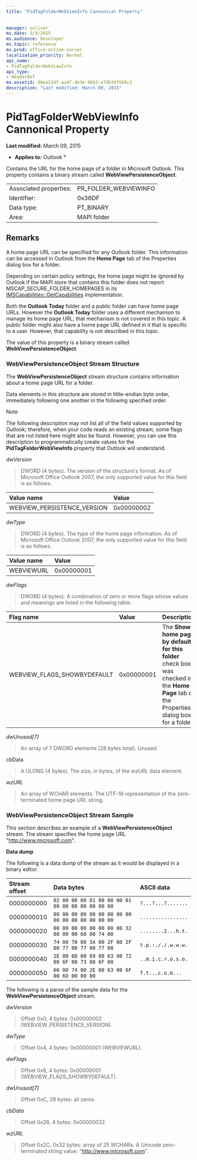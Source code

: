 ```yaml
---
title: "PidTagFolderWebViewInfo Cannonical Property"
 
 
manager: soliver
ms.date: 3/9/2015
ms.audience: Developer
ms.topic: reference
ms.prod: office-online-server
localization_priority: Normal
api_name:
- PidTagFolderWebViewInfo
api_type:
- HeaderDef
ms.assetid: 96ea23df-aa4f-4b3e-9663-e7db39f668c1
description: "Last modified: March 09, 2015"
---
```


# PidTagFolderWebViewInfo Cannonical Property

 **Last modified:** March 09, 2015 
  
 * **Applies to:** Outlook * 
  
Contains the URL for the home page of a folder in Microsoft Outlook. This property contains a binary stream called **WebViewPersistenceObject**.
  
|||
|:-----|:-----|
|Associated properties:  <br/> |PR_FOLDER_WEBVIEWINFO  <br/> |
|Identifier:  <br/> |0x36DF  <br/> |
|Data type:  <br/> |PT_BINARY  <br/> |
|Area:  <br/> |MAPI folder  <br/> |
   
## Remarks

A home page URL can be specified for any Outlook folder. This information can be accessed in Outlook from the **Home Page** tab of the Properties dialog box for a folder. 
  
Depending on certain policy settings, the home page might be ignored by Outlook if the MAPI store that contains this folder does not report MSCAP_SECURE_FOLDER_HOMEPAGES in its [IMSCapabilities::GetCapabilities](pidtagfolderwebviewinfo-cannonical-property.md) implementation. 
  
Both the **Outlook Today** folder and a public folder can have home page URLs. However the **Outlook Today** folder uses a different mechanism to manage its home page URL; that mechanism is not covered in this topic. A public folder might also have a home page URL defined in it that is specific to a user. However, that capability is not described in this topic. 
  
The value of this property is a binary stream called **WebViewPersistenceObject**.
  
### WebViewPersistenceObject Stream Structure

The **WebViewPersistenceObject** stream structure contains information about a home page URL for a folder. 
  
Data elements in this structure are stored in little-endian byte order, immediately following one another in the following specified order. 
  
> [!NOTE]
> The following description may not list all of the field values supported by Outlook; therefore, when your code reads an existing stream, some flags that are not listed here might also be found. However, you can use this description to programmatically create values for the **PidTagFolderWebViewInfo** property that Outlook will understand. 
  
 _dwVersion_
  
> DWORD (4 bytes). The version of the structure's format. As of Microsoft Office Outlook 2007, the only supported value for this field is as follows.
    
|**Value name**|**Value**|
|:-----|:-----|
|WEBVIEW_PERSISTENCE_VERSION  <br/> |0x00000002  <br/> |
   
 _dwType_
  
> DWORD (4 bytes). The type of the home page information. As of Microsoft Office Outlook 2007, the only supported value for this field is as follows.
    
|**Value name**|**Value**|
|:-----|:-----|
|WEBVIEWURL  <br/> |0x00000001  <br/> |
   
 _dwFlags_
  
> DWORD (4 bytes). A combination of zero or more flags whose values and meanings are listed in the following table.
    
|****Flag name****|****Value****|****Description****|
|:-----|:-----|:-----|
|WEBVIEW_FLAGS_SHOWBYDEFAULT  <br/> |0x00000001  <br/> |The **Show home page by default for this folder** check box was checked in the **Home Page** tab of the Properties dialog box for a folder.  <br/> |
   
 _dwUnused[7]_
  
> An array of 7 DWORD elements (28 bytes total). Unused.
    
cbData
  
> A ULONG (4 bytes). The size, in bytes, of the  _wzURL_ data element. 
    
 _wzURL_
  
> An array of WCHAR elements. The UTF-16 representation of the zero-terminated home page URL string.
    
### WebViewPersistenceObject Stream Sample

This section describes an example of a **WebViewPersistenceObject** stream. The stream specifies the home page URL "http://www.microsoft.com". 
  
 **Data dump**
  
The following is a data dump of the stream as it would be displayed in a binary editor.
  
|**Stream offset**|**Data bytes**|**ASCII data**|
|:-----|:-----|:-----|
|0000000000  <br/> | `02 00 00 00 01 00 00 00 01 00 00 00 00 00 00 00` <br/> | `?...?...?.......` <br/> |
|0000000010  <br/> | `00 00 00 00 00 00 00 00 00 00 00 00 00 00 00 00` <br/> | `................` <br/> |
|0000000020  <br/> | `00 00 00 00 00 00 00 00 32 00 00 00 68 00 74 00` <br/> | `........2...h.t.` <br/> |
|0000000030  <br/> | `74 00 70 00 3A 00 2F 00 2F 00 77 00 77 00 77 00` <br/> | `t.p.:././.w.w.w.` <br/> |
|0000000040  <br/> | `2E 00 6D 00 69 00 63 00 72 00 6F 00 73 00 6F 00` <br/> | `..m.i.c.r.o.s.o.` <br/> |
|0000000050  <br/> | `66 00 74 00 2E 00 63 00 6F 00 6D 00 00 00` <br/> | `f.t...c.o.m...` <br/> |
   
The following is a parse of the sample data for the **WebViewPersistenceObject** stream. 
  
 _dwVersion_
  
> Offset 0x0, 4 bytes: 0x00000002 (WEBVIEW_PERSISTENCE_VERSION).
    
 _dwType_
  
> Offset 0x4, 4 bytes: 0x00000001 (WEBVIEWURL).
    
 _dwFlags_
  
> Offset 0x8, 4 bytes: 0x00000001 (WEBVIEW_FLAGS_SHOWBYDEFAULT).
    
 _dwUnused[7]_
  
> Offset 0xC, 28 bytes: all zeros.
    
 _cbData_
  
> Offset 0x28, 4 bytes: 0x00000032.
    
 _wzURL_
  
> Offset 0x2C, 0x32 bytes: array of 25 WCHARs. A Unicode zero-terminated string value: "http://www.microsoft.com".
    

